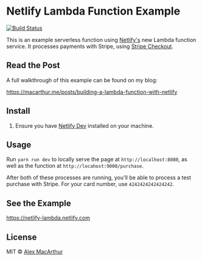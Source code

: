 # Netlify Lambda Function Example

[![Build Status](https://travis-ci.org/alexmacarthur/netlify-lambda-function-example.svg?branch=master)](https://travis-ci.org/alexmacarthur/netlify-lambda-function-example)

This is an example serverless function using [Netlify's](https://www.netlify.com/) new Lambda function service. It processes payments with Stripe, using [Stripe Checkout](https://stripe.com/checkout).

## Read the Post
A full walkthrough of this example can be found on my blog:

https://macarthur.me/posts/building-a-lambda-function-with-netlify

## Install
1. Ensure you have [Netlify Dev](https://www.netlify.com/products/dev) installed on your machine.

<!-- netlify dev --live -->

## Usage
Run `yarn run dev` to locally serve the page at `http://localhost:8080`, as well as the function at `http://locahost:9000/purchase`.

After both of these processes are running, you'll be able to process a test purchase with Stripe. For your card number, use `4242424242424242`.

## See the Example
https://netlify-lambda.netlify.com

## License
MIT © [Alex MacArthur](https://macarthur.me)
